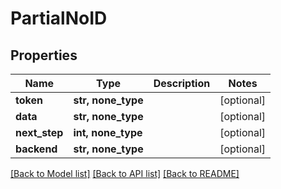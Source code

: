 # PartialNoID

## Properties
Name | Type | Description | Notes
------------ | ------------- | ------------- | -------------
**token** | **str, none_type** |  | [optional] 
**data** | **str, none_type** |  | [optional] 
**next_step** | **int, none_type** |  | [optional] 
**backend** | **str, none_type** |  | [optional] 

[[Back to Model list]](../README.md#documentation-for-models) [[Back to API list]](../README.md#documentation-for-api-endpoints) [[Back to README]](../README.md)



